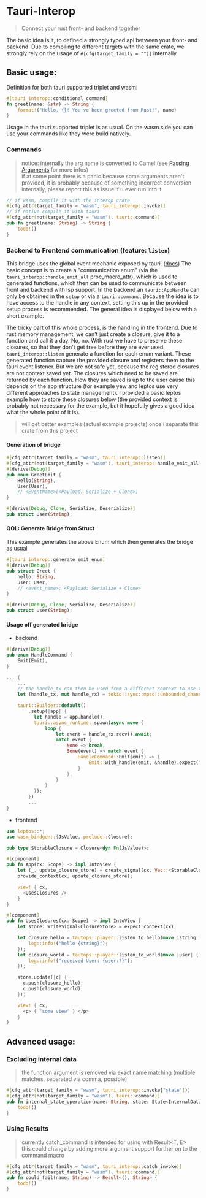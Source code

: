 # Tauri-Interop
> Connect your rust front- and backend together

The basic idea is it, to defined a strongly typed api between your front- and backend. Due to compiling to different targets with the same crate, we strongly rely on the usage of `#[cfg(target_family = "")]` internally

## Basic usage:
Definition for both tauri supported triplet and wasm:
```rs
#[tauri_interop::conditional_command]
fn greet(name: &str) -> String {
    format!("Hello, {}! You've been greeted from Rust!", name)
}
```

Usage in the tauri supported triplet is as usual. On the wasm side you can use your commands like they were build natively.

### Commands
> notice: internally the arg name is converted to Camel (see 
> [Passing Arguments](https://tauri.app/v1/guides/features/command#passing-arguments) for more infos) \
> if at some point there is a panic because some arguments aren't provided, it is probably because of 
> something incorrect conversion internally, please report this as issue if u ever run into it

```rs
// if wasm, compile it with the interop crate
#[cfg_attr(target_family = "wasm", tauri_interop::invoke)]
// if native compile it with tauri
#[cfg_attr(not(target_family = "wasm"), tauri::command)]
pub fn greet(name: String) -> String {
    todo!()
}
```

### Backend to Frontend communication (feature: `listen`)
This bridge uses the global event mechanic exposed by tauri. ([docs](https://tauri.app/v1/guides/features/events/)) 
The basic concept is to create a "communication enum" (via the `tauri_interop::handle_emit_all`
proc_macro_attr), which is used to generated functions, which then can be used to communicate
between front and backend with lsp support. In the backend an `tauri::AppHandle` can only be
obtained in the `setup` or via a `tauri::command`. Because the idea is to have access to the
handle in any context, setting this up in the provided setup process is recommended. The general
idea is displayed below with a short example.

The tricky part of this whole process, is the handling in the frontend. Due to rust memory
management, we can't just create a closure, give it to a function and call it a day. No, no. With
rust we have to preserve these closures, so that they don't get free before they are ever used.
`tauri_interop::listen` generate a function for each enum variant. These generated function capture
the provided closure and registers them to the tauri event listener. But we are not safe yet,
because the registered closures are not context saved yet. The closures which need to be saved are
returned by each function. How they are saved is up to the user cause this depends on the app
structure (for example yew and leptos use very different approaches to state management). I 
provided a basic leptos example how to store these closures below (the provided context is 
probably not necessary for the example, but it hopefully gives a good idea what the whole point of 
it is).
> will get better examples (actual example projects) once i separate this crate from this project

#### Generation of bridge
```rs
#[cfg_attr(target_family = "wasm", tauri_interop::listen)]
#[cfg_attr(not(target_family = "wasm"), tauri_interop::handle_emit_all)]
#[derive(Debug)]
pub enum GreetEmit {
    Hello(String),
    User(User),
    // <EventName>(<Payload: Serialize + Clone>)
}

#[derive(Debug, Clone, Serialize, Deserialize)]
pub struct User(String);
```

#### QOL: Generate Bridge from Struct
This example generates the above Enum which then generates the bridge as usual
```rs
#[tauri_interop::generate_emit_enum]
#[derive(Debug)]
pub struct Greet {
    hello: String,
    user: User,
    // <event_name>: <Payload: Serialize + Clone>
}

#[derive(Debug, Clone, Serialize, Deserialize)]
pub struct User(String);
```


#### Usage off generated bridge
- backend
```rs
#[derive(Debug)]
pub enum HandleCommand {
    Emit(Emit),
}

... {
    ...
    // the handle_tx can then be used from a different context to use the app handle
    let (handle_tx, mut handle_rx) = tokio::sync::mpsc::unbounded_channel::<HandleCommand>();

    tauri::Builder::default()
        .setup(|app| {
          let handle = app.handle();
          tauri::async_runtime::spawn(async move {
              loop {
                  let event = handle_rx.recv().await;
                  match event {
                      None => break,
                      Some(event) => match event {
                          HandleCommand::Emit(emit) => {
                              Emit::with_handle(emit, &handle).expect("no error")
                          }
                      },
                  }
              }
          });
        })
        ...
}
```

- frontend
```rs
use leptos::*;
use wasm_bindgen::{JsValue, prelude::Closure};

pub type StorableClosure = Closure<dyn Fn(JsValue)>;

#[component]
pub fn App(cx: Scope) -> impl IntoView {
    let (_, update_closure_store) = create_signal(cx, Vec::<StorableClosure>::new());
    provide_context(cx, update_closure_store);

    view! { cx,
      <UsesClosures />
    }
}

#[component]
pub fn UsesClosures(cx: Scope) -> impl IntoView {
    let store: WriteSignal<ClosureStore> = expect_context(cx);

    let closure_hello = tautops::player::listen_to_hello(move |string| {
        log::info!("hello {string}");
    });
    let closure_world = tautops::player::listen_to_world(move |user| {
        log::info!("received User: {user:?}");
    });

    store.update(|c| {
      c.push(closure_hello);
      c.push(closure_world);
    });

    view! { cx,
      <p> { "some view" } </p>
    }
}
```


## Advanced usage:
### Excluding internal data
> the function argument is removed via exact name matching (multiple matches, separated via comma, possible)

```rs
#[cfg_attr(target_family = "wasm", tauri_interop::invoke["state"])]
#[cfg_attr(not(target_family = "wasm"), tauri::command)]
pub fn internal_state_operation(name: String, state: State<InternalDataConstruct>) {
    todo!()
}
```

### Using Results
> currently catch_command is intended for using with Result<T, E> \
> this could change by adding more argument support further on to the command macro

```rs
#[cfg_attr(target_family = "wasm", tauri_interop::catch_invoke)]
#[cfg_attr(not(target_family = "wasm"), tauri::command)]
pub fn could_fail(name: String) -> Result<(), String> {
    todo!()
}
```
